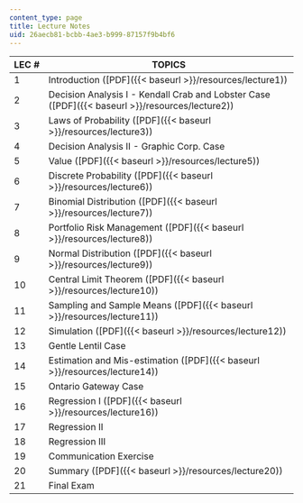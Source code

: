 ```yaml
---
content_type: page
title: Lecture Notes
uid: 26aecb81-bcbb-4ae3-b999-87157f9b4bf6
---
```


| LEC # | TOPICS |
| --- | --- |
| 1 | Introduction ([PDF]({{< baseurl >}}/resources/lecture1)) |
| 2 | Decision Analysis I - Kendall Crab and Lobster Case ([PDF]({{< baseurl >}}/resources/lecture2)) |
| 3 | Laws of Probability ([PDF]({{< baseurl >}}/resources/lecture3)) |
| 4 | Decision Analysis II - Graphic Corp. Case |
| 5 | Value ([PDF]({{< baseurl >}}/resources/lecture5)) |
| 6 | Discrete Probability ([PDF]({{< baseurl >}}/resources/lecture6)) |
| 7 | Binomial Distribution ([PDF]({{< baseurl >}}/resources/lecture7)) |
| 8 | Portfolio Risk Management ([PDF]({{< baseurl >}}/resources/lecture8)) |
| 9 | Normal Distribution ([PDF]({{< baseurl >}}/resources/lecture9)) |
| 10 | Central Limit Theorem ([PDF]({{< baseurl >}}/resources/lecture10)) |
| 11 | Sampling and Sample Means ([PDF]({{< baseurl >}}/resources/lecture11)) |
| 12 | Simulation ([PDF]({{< baseurl >}}/resources/lecture12)) |
| 13 | Gentle Lentil Case |
| 14 | Estimation and Mis-estimation ([PDF]({{< baseurl >}}/resources/lecture14)) |
| 15 | Ontario Gateway Case |
| 16 | Regression I ([PDF]({{< baseurl >}}/resources/lecture16)) |
| 17 | Regression II |
| 18 | Regression III |
| 19 | Communication Exercise |
| 20 | Summary ([PDF]({{< baseurl >}}/resources/lecture20)) |
| 21 | Final Exam